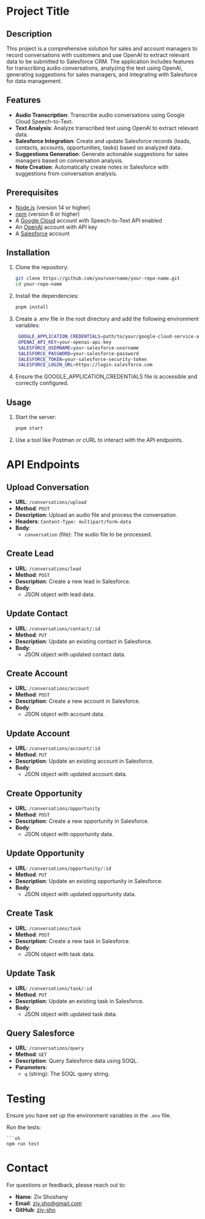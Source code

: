 # Project Title

## Description

This project is a comprehensive solution for sales and account managers to record conversations with customers and use OpenAI to extract relevant data to be submitted to Salesforce CRM. The application includes features for transcribing audio conversations, analyzing the text using OpenAI, generating suggestions for sales managers, and integrating with Salesforce for data management.

## Features

- **Audio Transcription**: Transcribe audio conversations using Google Cloud Speech-to-Text.
- **Text Analysis**: Analyze transcribed text using OpenAI to extract relevant data.
- **Salesforce Integration**: Create and update Salesforce records (leads, contacts, accounts, opportunities, tasks) based on analyzed data.
- **Suggestions Generation**: Generate actionable suggestions for sales managers based on conversation analysis.
- **Note Creation**: Automatically create notes in Salesforce with suggestions from conversation analysis.

## Prerequisites

- [Node.js](https://nodejs.org/en/download/) (version 14 or higher)
- [npm](https://www.npmjs.com/get-npm) (version 6 or higher)
- A [Google Cloud](https://cloud.google.com/) account with Speech-to-Text API enabled
- An [OpenAI](https://www.openai.com/) account with API key
- A [Salesforce](https://www.salesforce.com/) account

## Installation

1. Clone the repository:

   ```sh
   git clone https://github.com/yourusername/your-repo-name.git
   cd your-repo-name
   
2. Install the dependencies:
   
      ```sh
      pnpm install

3. Create a .env file in the root directory and add the following environment variables:
    
     ```sh
      GOOGLE_APPLICATION_CREDENTIALS=path/to/your/google-cloud-service-account-file.json
      OPENAI_API_KEY=your-openai-api-key
      SALESFORCE_USERNAME=your-salesforce-username
      SALESFORCE_PASSWORD=your-salesforce-password
      SALESFORCE_TOKEN=your-salesforce-security-token
      SALESFORCE_LOGIN_URL=https://login.salesforce.com

4. Ensure the GOOGLE_APPLICATION_CREDENTIALS file is accessible and correctly configured.

## Usage

1. Start the server:

   ```sh
   pnpm start

2. Use a tool like Postman or cURL to interact with the API endpoints.

# API Endpoints

## Upload Conversation

- **URL**: `/conversations/upload`
- **Method**: `POST`
- **Description**: Upload an audio file and process the conversation.
- **Headers**: `Content-Type: multipart/form-data`
- **Body**:
    - `conversation` (file): The audio file to be processed.

## Create Lead

- **URL**: `/conversations/lead`
- **Method**: `POST`
- **Description**: Create a new lead in Salesforce.
- **Body**:
    - JSON object with lead data.

## Update Contact

- **URL**: `/conversations/contact/:id`
- **Method**: `PUT`
- **Description**: Update an existing contact in Salesforce.
- **Body**:
    - JSON object with updated contact data.

## Create Account

- **URL**: `/conversations/account`
- **Method**: `POST`
- **Description**: Create a new account in Salesforce.
- **Body**:
    - JSON object with account data.

## Update Account

- **URL**: `/conversations/account/:id`
- **Method**: `PUT`
- **Description**: Update an existing account in Salesforce.
- **Body**:
    - JSON object with updated account data.

## Create Opportunity

- **URL**: `/conversations/opportunity`
- **Method**: `POST`
- **Description**: Create a new opportunity in Salesforce.
- **Body**:
    - JSON object with opportunity data.

## Update Opportunity

- **URL**: `/conversations/opportunity/:id`
- **Method**: `PUT`
- **Description**: Update an existing opportunity in Salesforce.
- **Body**:
    - JSON object with updated opportunity data.

## Create Task

- **URL**: `/conversations/task`
- **Method**: `POST`
- **Description**: Create a new task in Salesforce.
- **Body**:
    - JSON object with task data.

## Update Task

- **URL**: `/conversations/task/:id`
- **Method**: `PUT`
- **Description**: Update an existing task in Salesforce.
- **Body**:
    - JSON object with updated task data.

## Query Salesforce

- **URL**: `/conversations/query`
- **Method**: `GET`
- **Description**: Query Salesforce data using SOQL.
- **Parameters**:
    - `q` (string): The SOQL query string.

# Testing

Ensure you have set up the environment variables in the `.env` file.

Run the tests:

    ```sh
    npm run test


# Contact

For questions or feedback, please reach out to:

- **Name**: Ziv Shoshany
- **Email**: ziv.sho@gmail.com
- **GitHub**: [ziv-sho](https://github.com/ziv-sho)



